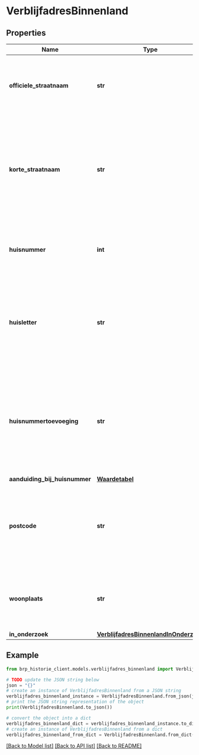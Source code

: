 # VerblijfadresBinnenland


## Properties

Name | Type | Description | Notes
------------ | ------------- | ------------- | -------------
**officiele_straatnaam** | **str** | De officiële naam van een openbare ruimte uit de Basisregistratie Gebouwen en Adressen (BAG).  | [optional] 
**korte_straatnaam** | **str** | De officiële naam van een openbare ruimte uit de Basisregistratie Gebouwen en Adressen (BAG), zo nodig verkort tot maximaal 24 tekens, of de straatnaam van een niet-BAG adres.  | [optional] 
**huisnummer** | **int** | Een nummer dat door de gemeente aan een adresseerbaar object is gegeven.  | [optional] 
**huisletter** | **str** | Een toevoeging aan een huisnummer in de vorm van een letter die door de gemeente aan een adresseerbaar object is gegeven.  | [optional] 
**huisnummertoevoeging** | **str** | Een toevoeging aan een huisnummer of een combinatie van huisnummer en huisletter die door de gemeente aan een adresseerbaar object is gegeven.  | [optional] 
**aanduiding_bij_huisnummer** | [**Waardetabel**](Waardetabel.md) |  | [optional] 
**postcode** | **str** | De door PostNL vastgestelde code die bij een bepaalde combinatie van een straatnaam en een huisnummer hoort.  | [optional] 
**woonplaats** | **str** | Een woonplaats is een gedeelte van het grondgebied van de gemeente met een naam.  | [optional] 
**in_onderzoek** | [**VerblijfadresBinnenlandInOnderzoek**](VerblijfadresBinnenlandInOnderzoek.md) |  | [optional] 

## Example

```python
from brp_historie_client.models.verblijfadres_binnenland import VerblijfadresBinnenland

# TODO update the JSON string below
json = "{}"
# create an instance of VerblijfadresBinnenland from a JSON string
verblijfadres_binnenland_instance = VerblijfadresBinnenland.from_json(json)
# print the JSON string representation of the object
print(VerblijfadresBinnenland.to_json())

# convert the object into a dict
verblijfadres_binnenland_dict = verblijfadres_binnenland_instance.to_dict()
# create an instance of VerblijfadresBinnenland from a dict
verblijfadres_binnenland_from_dict = VerblijfadresBinnenland.from_dict(verblijfadres_binnenland_dict)
```
[[Back to Model list]](../README.md#documentation-for-models) [[Back to API list]](../README.md#documentation-for-api-endpoints) [[Back to README]](../README.md)


